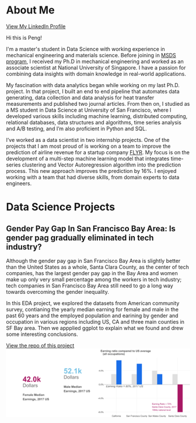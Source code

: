 # About Me 
[View My LinkedIn Profile](https://www.linkedin.com/in/peng-liu-188053130/)

Hi this is Peng!

I'm a master's student in Data Science with working experience in mechanical engineering and materials science. Before joining in [MSDS program](https://www.usfca.edu/arts-sciences/graduate-programs/data-science), I received my Ph.D in mechanical engineering and worked as an associate scientist at National University of Singapore. I have a passion for combining data insights with domain knowledge in real-world applications. 

My fascination with data analytics began while working on my last Ph.D. project. In that project, I built an end to end pipeline that automates data generating, data collection and data analysis for heat transfer measurements and published two journal articles. From then on, I studied as a MS student in Data Science at University of San Francisco, where I developed various skills including machine learning, distributed computing, relational databases, data structures and algorithms,  time series analysis and A/B testing, and I’m also proficient in Python and SQL.

I’ve worked as a data scientist in two internship projects. One of the projects that I am most proud of is working on a team to improve the prediction of airline revenue for a startup company [FLYR](https://www.flyrlabs.com/). My focus is on the development of a multi-step machine learning model that integrates time-series clustering and Vector Autoregression algorithm into the prediction process. This new approach improves the prediction by 16%. I enjoyed working with a team that had diverse skills, from domain experts to data engineers. 

# Data Science Projects
## Gender Pay Gap In San Francisco Bay Area: Is gender pag gradually eliminated in tech industry?

Although the gender pay gap in San Francisco Bay Area is slightly better than the United States as a whole, Santa Clara County, as the center of tech companies, has the largest gender pay gap in the Bay Area and women make up only very small percentage among the workers in tech industry; tech companies in San Francisco Bay Area still need to go a long way towards overcoming the gender inequality.

In this EDA project, we explored the datasets from American community survey, contianing the yearly median earning for female and male in the past 60 years and the employed population and earining by gender and occupation in various regions including US, CA and three main counties in SF Bay area. Then we appplied ggplot to explain what we found and drew some interesting conclusions.

[View the repo of this project](https://github.com/jenniferliumao/gendergap_BayArea_EDA)
![](images/gendergap.png)
